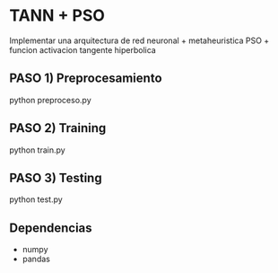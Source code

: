 # TANN + PSO

Implementar una arquitectura de red neuronal + metaheuristica PSO + funcion activacion tangente hiperbolica

## PASO 1) Preprocesamiento
python preproceso.py

## PASO 2) Training
python train.py

## PASO 3) Testing
python test.py

## Dependencias
- numpy
- pandas

